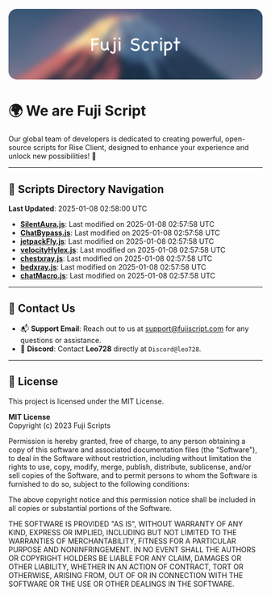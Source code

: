 ![Banner](.github/b.webp)

# 🌍 **We are Fuji Script**

Our global team of developers is dedicated to creating powerful, open-source scripts for Rise Client, designed to enhance your experience and unlock new possibilities! 🌟

---
<!-- SCRIPTS_NAVIGATION_START -->
## 📂 **Scripts Directory Navigation**

**Last Updated**: 2025-01-08 02:58:00 UTC

- **[SilentAura.js](scripts/SilentAura.js)**: Last modified on 2025-01-08 02:57:58 UTC
- **[ChatBypass.js](scripts/ChatBypass.js)**: Last modified on 2025-01-08 02:57:58 UTC
- **[jetpackFly.js](scripts/jetpackFly.js)**: Last modified on 2025-01-08 02:57:58 UTC
- **[velocityHylex.js](scripts/velocityHylex.js)**: Last modified on 2025-01-08 02:57:58 UTC
- **[chestxray.js](scripts/chestxray.js)**: Last modified on 2025-01-08 02:57:58 UTC
- **[bedxray.js](scripts/bedxray.js)**: Last modified on 2025-01-08 02:57:58 UTC
- **[chatMacro.js](scripts/chatMacro.js)**: Last modified on 2025-01-08 02:57:58 UTC

<!-- SCRIPTS_NAVIGATION_END -->

---

## 💬 **Contact Us**  
- 📬 **Support Email**: Reach out to us at [support@fujiscript.com](mailto:support@fujiscript.com) for any questions or assistance.  
- 💬 **Discord**: Contact **Leo728** directly at `Discord@leo728`.

---

## 📜 **License**

This project is licensed under the MIT License.  

**MIT License**  
Copyright (c) 2023 Fuji Scripts  

Permission is hereby granted, free of charge, to any person obtaining a copy of this software and associated documentation files (the "Software"), to deal in the Software without restriction, including without limitation the rights to use, copy, modify, merge, publish, distribute, sublicense, and/or sell copies of the Software, and to permit persons to whom the Software is furnished to do so, subject to the following conditions:  

The above copyright notice and this permission notice shall be included in all copies or substantial portions of the Software.  

THE SOFTWARE IS PROVIDED "AS IS", WITHOUT WARRANTY OF ANY KIND, EXPRESS OR IMPLIED, INCLUDING BUT NOT LIMITED TO THE WARRANTIES OF MERCHANTABILITY, FITNESS FOR A PARTICULAR PURPOSE AND NONINFRINGEMENT. IN NO EVENT SHALL THE AUTHORS OR COPYRIGHT HOLDERS BE LIABLE FOR ANY CLAIM, DAMAGES OR OTHER LIABILITY, WHETHER IN AN ACTION OF CONTRACT, TORT OR OTHERWISE, ARISING FROM, OUT OF OR IN CONNECTION WITH THE SOFTWARE OR THE USE OR OTHER DEALINGS IN THE SOFTWARE.  
